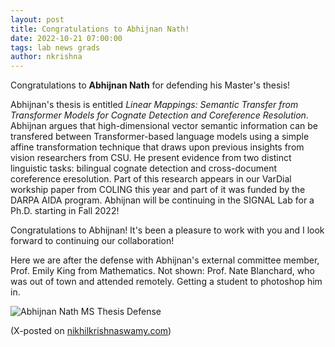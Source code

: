 ```yaml
---
layout: post
title: Congratulations to Abhijnan Nath!
date: 2022-10-21 07:00:00
tags: lab news grads
author: nkrishna
---
```


Congratulations to **Abhijnan Nath** for defending his Master's thesis!

Abhijnan's thesis is entitled *Linear Mappings: Semantic Transfer from Transformer Models for Cognate Detection and Coreference Resolution*. Abhijnan argues that high-dimensional vector semantic information can be transfered between Transformer-based language models using a simple affine transformation technique that draws upon previous insights from vision researchers from CSU. He present evidence from two distinct linguistic tasks: bilingual cognate detection and cross-document coreference eresolution. Part of this research appears in our VarDial workship paper from COLING this year and part of it was funded by the DARPA AIDA program.  Abhijnan will be continuing in the SIGNAL Lab for a Ph.D. starting in Fall 2022!

Congratulations to Abhijnan!  It's been a pleasure to work with you and I look forward to continuing our collaboration!

Here we are after the defense with Abhijnan's external committee member, Prof. Emily King from Mathematics.  Not shown: Prof. Nate Blanchard, who was out of town and attended remotely.  Getting a student to photoshop him in.

![Abhijnan Nath MS Thesis Defense](../../../assets/images/posts/abhijnan-defense.jpg?raw=true "Abhijnan Nath MS Thesis")

(X-posted on [nikhilkrishnaswamy.com](https://www.nikhilkrishnaswamy.com/2022/10/21/congratulations-abhijnan-nath.html))
